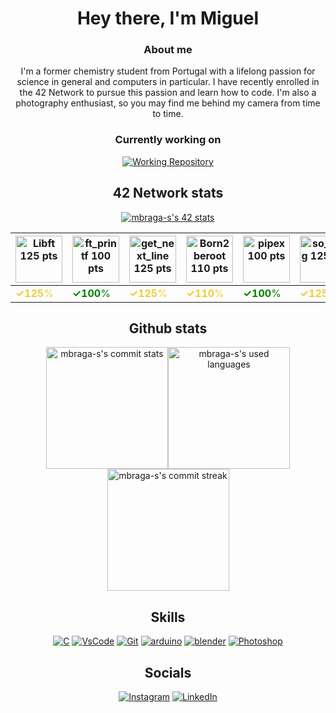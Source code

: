 <div  align="center">
<h1>Hey there, I'm Miguel</h1>
<h3>About me</h3>
 I'm a former chemistry student from Portugal with a lifelong passion for science in general and computers in particular. I have recently enrolled in the 42 Network to pursue this passion and learn how to code. I'm also a photography enthusiast, so you may find me behind my camera from time to time.
<h3>Currently working on</h3>
 <a href="https://github.com/mbraga-s/push_swap"><img src="https://github-readme-stats.vercel.app/api/pin/?username=mbraga-s&repo=push_swap&bg_color=344648&title_color=ffffff&text_color=ffbb98&show_owner=true" alt="Working Repository"></a>
</div>

<div  align="center">
<h2> 42 Network stats</h2>
<a href="https://profile.intra.42.fr/users/mbraga-s">
<img src="https://badge.mediaplus.ma/darkgray/mbraga-s?1337Badge=off&UM6P=off" alt="mbraga-s's 42 stats">
</a>

| <a href="https://github.com/mbraga-s/libft"> <img src="https://raw.githubusercontent.com/mbraga-s/42-project-badges/main/badges/libftm.png" alt="Libft 125 pts" width=75 height=75> </a>  |  <a href="https://github.com/mbraga-s/ft_printf"> <img src="https://raw.githubusercontent.com/mbraga-s/42-project-badges/main/badges/ft_printfe.png" alt="ft_printf 100 pts" width=75 height=75> </a> | <a href="https://github.com/mbraga-s/get_next_line"> <img src="https://raw.githubusercontent.com/mbraga-s/42-project-badges/main/badges/get_next_linem.png" alt="get_next_line 125 pts" width=75 height=75> </a> | <a href="https://github.com/mbraga-s/Born2BeRoot"> <img src="https://raw.githubusercontent.com/mbraga-s/42-project-badges/main/badges/born2berootm.png" alt="Born2beroot 110 pts" width=75 height=75> </a> | <a href="https://github.com/mbraga-s/pipex"> <img src="https://raw.githubusercontent.com/mbraga-s/42-project-badges/main/badges/pipexe.png" alt="pipex 100 pts" width=75 height=75> </a> | <a href="https://github.com/mbraga-s/so_long"> <img src="https://raw.githubusercontent.com/mbraga-s/42-project-badges/main/badges/so_longm.png" alt="so_long 125pts" width=75 height=75> </a> | <a href="https://github.com/mbraga-s/push_swap"> <img src="https://raw.githubusercontent.com/mbraga-s/42-project-badges/main/badges/push_swapn.png" alt="push_swap" width=75 height=75> </a> |
|--|--|--|--|--|--|--|
|<font color="f1cb34"> <strong> ✓125</strong>% </font>| <font color="green"> <strong> ✓100</strong>% </font> |<font color="f1cb34"> <strong> ✓125</strong>% </font>| <font color="f1cb34"> <strong> ✓110</strong>% </font> | <font color="green"> <strong> ✓100</strong>% </font>| <font color="f1cb34"> <strong> ✓125</strong>% </font>|<font color="black"> <strong> - - - </strong>% </font>
</div>
<div align = "center">
<h2> Github stats</h2>
<a href="https://github.com/mbraga-s"><img height="195px" src="https://github-readme-stats.vercel.app/api?username=mbraga-s&bg_color=344648&title_color=FFFFFF&text_color=ffbb98&rank_icon=github&count_private=true" alt="mbraga-s's commit stats"><img height="195px" src="https://github-readme-stats.vercel.app/api/top-langs/?username=mbraga-s&bg_color=344648&title_color=FFFFFF&text_color=ffbb98&layout=donut-vertical" alt="mbraga-s's used languages"><img height="195px" src="https://github-readme-streak-stats.herokuapp.com?user=mbraga-s&hide_border=true&date_format=j%20M%5B%20Y%5D&exclude_days=Sun%2CSat&background=344648&ring=FFBB98&fire=FFBB98&currStreakNum=FFFFFF&sideNums=FFBB98&sideLabels=FFFFFF&currStreakLabel=FFFFFF&dates=FFBB98" alt="mbraga-s's commit streak"></a>
</div>

<div  align="center">
<h2> Skills</h2>
<a href="https://learn.microsoft.com/en-us/cpp"><img src="https://skillicons.dev/icons?i=c"  alt="C"></a>
<a href="https://code.visualstudio.com/"><img src="https://skillicons.dev/icons?i=vscode" alt="VsCode"></a>
<a href="https://git-scm.com/"><img src="https://skillicons.dev/icons?i=git" alt="Git"></a>
<a href="https://www.arduino.cc/"><img src="https://skillicons.dev/icons?i=arduino" alt="arduino"></a>
<a href="https://www.blender.org/"><img src="https://skillicons.dev/icons?i=blender" alt="blender"></a>
<a href="https://www.adobe.com/uk/products/photoshop.html"><img src="https://skillicons.dev/icons?i=photoshop" alt="Photoshop"></a>
</div>

<div  align="center">
<h2> Socials</h2>
<a href="http://www.instagram.com/migacorreia"><img src="https://img.shields.io/static/v1?label=Instagram&labelColor=344648&message=Follow&color=ffbb98&style=for-the-badge&logo=Instagram&logoColor=white" alt="Instagram"></a> <a href="https://www.linkedin.com/in/mbraga-s"><img src="https://img.shields.io/static/v1?label=Linkedin&labelColor=344648&message=Connect&color=ffbb98&style=for-the-badge&logo=Linkedin&logoColor=white" alt="LinkedIn"></a></div>
